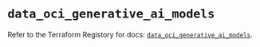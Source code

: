 # `data_oci_generative_ai_models`

Refer to the Terraform Registory for docs: [`data_oci_generative_ai_models`](https://registry.terraform.io/providers/oracle/oci/6.18.0/docs/data-sources/generative_ai_models).
